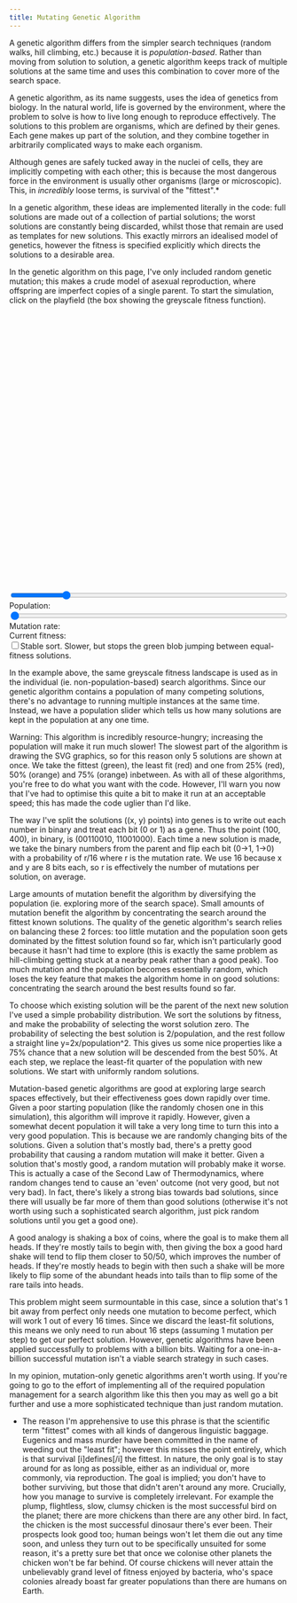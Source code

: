 ```yaml
---
title: Mutating Genetic Algorithm
---
```

A genetic algorithm differs from the simpler search techniques (random walks, hill climbing, etc.) because it is *population-based*. Rather than moving from solution to solution, a genetic algorithm keeps track of multiple solutions at the same time and uses this combination to cover more of the search space.

A genetic algorithm, as its name suggests, uses the idea of genetics from biology. In the natural world, life is governed by the environment, where the problem to solve is how to live long enough to reproduce effectively. The solutions to this problem are organisms, which are defined by their genes. Each gene makes up part of the solution, and they combine together in arbitrarily complicated ways to make each organism.

Although genes are safely tucked away in the nuclei of cells, they are implicitly competing with each other; this is because the most dangerous force in the environment is usually other organisms (large or microscopic). This, in *incredibly* loose terms, is survival of the "fittest".*

In a genetic algorithm, these ideas are implemented literally in the code: full solutions are made out of a collection of partial solutions; the worst solutions are constantly being discarded, whilst those that remain are used as templates for new solutions. This exactly mirrors an idealised model of genetics, however the fitness is specified explicitly which directs the solutions to a desirable area.

In the genetic algorithm on this page, I've only included random genetic mutation; this makes a crude model of asexual reproduction, where offspring are imperfect copies of a single parent. To start the simulation, click on the playfield (the box showing the greyscale fitness function).

<div id="mutate_playfield" style="width: 500px; height: 500px;">
</div>

<form action="#" method="get">
 <div>
  <input type="range" min="1" max="100" value="20" id="mutate_population" style="width: 500px;" />
  <label for="mutate_population">Population:&nbsp;</label><a href="#" id="mutate_population_display"></a>
 </div>
 <div>
  <input type="range" min="1" max="10" id="mutate_rate" value="1" style="width: 500px;" />
  <label for="mutate_rate">Mutation rate:&nbsp;</label><a href="#" id="mutate_rate_display"></a>
 </div>
 <div>
  Current fitness:&nbsp;<a href="#" id="mutate_fitness"></a>
 </div>
 <div>
  <input type="checkbox" id="mutate_stable" value="0" /><label for="mutate_stable">Stable sort. Slower, but stops the green blob jumping between equal-fitness solutions.</label>
 </div>
</form>

<script src="/js/jquery.js">
</script>

<script src="/js/jquery_svg.js">
</script>

<script src="/js/underscore.js">
</script>

<script src="/js/optimisation/mutate.js">
</script>

In the example above, the same greyscale fitness landscape is used as in the individual (ie. non-population-based) search algorithms. Since our genetic algorithm contains a population of many competing solutions, there's no advantage to running multiple instances at the same time. Instead, we have a population slider which tells us how many solutions are kept in the population at any one time.

Warning: This algorithm is incredibly resource-hungry; increasing the population will make it run much slower! The slowest part of the algorithm is drawing the SVG graphics, so for this reason only 5 solutions are shown at once. We take the fittest (green), the least fit (red) and one from 25% (red), 50% (orange) and 75% (orange) inbetween. As with all of these algorithms, you're free to do what you want with the code. However, I'll warn you now that I've had to optimise this quite a bit to make it run at an acceptable speed; this has made the code uglier than I'd like.

The way I've split the solutions ((x, y) points) into genes is to write out each number in binary and treat each bit (0 or 1) as a gene. Thus the point (100, 400), in binary, is (00110010, 11001000). Each time a new solution is made, we take the binary numbers from the parent and flip each bit (0->1, 1->0) with a probability of r/16 where r is the mutation rate. We use 16 because x and y are 8 bits each, so r is effectively the number of mutations per solution, on average.

Large amounts of mutation benefit the algorithm by diversifying the population (ie. exploring more of the search space). Small amounts of mutation benefit the algorithm by concentrating the search around the fittest known solutions. The quality of the genetic algorithm's search relies on balancing these 2 forces: too little mutation and the population soon gets dominated by the fittest solution found so far, which isn't particularly good because it hasn't had time to explore (this is exactly the same problem as hill-climbing getting stuck at a nearby peak rather than a good peak). Too much mutation and the population becomes essentially random, which loses the key feature that makes the algorithm home in on good solutions: concentrating the search around the best results found so far.

To choose which existing solution will be the parent of the next new solution I've used a simple probability distribution. We sort the solutions by fitness, and make the probability of selecting the worst solution zero. The probability of selecting the best solution is 2/population, and the rest follow a straight line y=2x/population^2. This gives us some nice properties like a 75% chance that a new solution will be descended from the best 50%. At each step, we replace the least-fit quarter of the population with new solutions. We start with uniformly random solutions.

Mutation-based genetic algorithms are good at exploring large search spaces effectively, but their effectiveness goes down rapidly over time. Given a poor starting population (like the randomly chosen one in this simulation), this algorithm will improve it rapidly. However, given a somewhat decent population it will take a very long time to turn this into a very good population. This is because we are randomly changing bits of the solutions. Given a solution that's mostly bad, there's a pretty good probability that causing a random mutation will make it better. Given a solution that's mostly good, a random mutation will probably make it worse. This is actually a case of the Second Law of Thermodynamics, where random changes tend to cause an 'even' outcome (not very good, but not very bad). In fact, there's likely a strong bias towards bad solutions, since there will usually be far more of them than good solutions (otherwise it's not worth using such a sophisticated search algorithm, just pick random solutions until you get a good one).

A good analogy is shaking a box of coins, where the goal is to make them all heads. If they're mostly tails to begin with, then giving the box a good hard shake will tend to flip them closer to 50/50, which improves the number of heads. If they're mostly heads to begin with then such a shake will be more likely to flip some of the abundant heads into tails than to flip some of the rare tails into heads.

This problem might seem surmountable in this case, since a solution that's 1 bit away from perfect only needs one mutation to become perfect, which will work 1 out of every 16 times. Since we discard the least-fit solutions, this means we only need to run about 16 steps (assuming 1 mutation per step) to get our perfect solution. However, genetic algorithms have been applied successfully to problems with a billion bits. Waiting for a one-in-a-billion successful mutation isn't a viable search strategy in such cases.

In my opinion, mutation-only genetic algorithms aren't worth using. If you're going to go to the effort of implementing all of the required population management for a search algorithm like this then you may as well go a bit further and use a more sophisticated technique than just random mutation.

 * The reason I'm apprehensive to use this phrase is that the scientific term "fittest" comes with all kinds of dangerous linguistic baggage. Eugenics and mass murder have been committed in the name of weeding out the "least fit"; however this misses the point entirely, which is that survival [i]defines[/i] the fittest. In nature, the only goal is to stay around for as long as possible, either as an individual or, more commonly, via reproduction. The goal is implied; you don't have to bother surviving, but those that didn't aren't around any more. Crucially, how you manage to survive is completely irrelevant. For example the plump, flightless, slow, clumsy chicken is the most successful bird on the planet; there are more chickens than there are any other bird. In fact, the chicken is the most successful dinosaur there's ever been. Their prospects look good too; human beings won't let them die out any time soon, and unless they turn out to be specifically unsuited for some reason, it's a pretty sure bet that once we colonise other planets the chicken won't be far behind. Of course chickens will never attain the unbelievably grand level of fitness enjoyed by bacteria, who's space colonies already boast far greater populations than there are humans on Earth.
